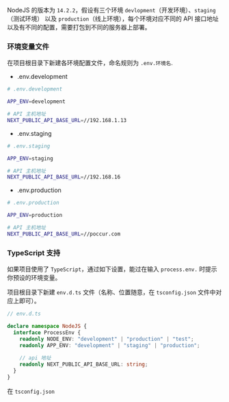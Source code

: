 NodeJS 的版本为 `14.2.2`，假设有三个环境 `devlopment`（开发环境）、`staging`（测试环境） 以及 `production`（线上环境），每个环境对应不同的 API 接口地址以及有不同的配置，需要打包到不同的服务器上部署。

### 环境变量文件

在项目根目录下新建各环境配置文件，命名规则为 `.env.环境名`.

- .env.development

```bash
# .env.development

APP_ENV=development

# API 主机地址
NEXT_PUBLIC_API_BASE_URL=//192.168.1.13
```

- .env.staging

```bash
# .env.staging

APP_ENV=staging

# API 主机地址
NEXT_PUBLIC_API_BASE_URL=//192.168.16
```

- .env.production

```bash
# .env.production

APP_ENV=production

# API 主机地址
NEXT_PUBLIC_API_BASE_URL=//poccur.com
```

### TypeScript 支持

如果项目使用了 `TypeScript`，通过如下设置，能过在输入 `process.env.` 时提示你预设的环境变量。

项目根目录下新建 `env.d.ts` 文件（名称、位置随意，在 `tsconfig.json` 文件中对应上即可）。

```ts
// env.d.ts

declare namespace NodeJS {
  interface ProcessEnv {
    readonly NODE_ENV: "development" | "production" | "test";
    readonly APP_ENV: "development" | "staging" | "production";
    
    // api 地址
    readonly NEXT_PUBLIC_API_BASE_URL: string;
  }
}
```

在 `tsconfig.json` 
